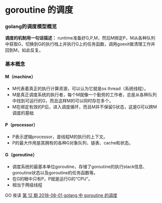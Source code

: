 # goroutine 的调度

### golang的调度模型概览
**调度的机制用一句话描述：**
runtime准备好G,P,M，然后M绑定P，M从各种队列中获取G，切换到G的执行栈上并执行G上的任务函数，调用goexit做清理工作并回到M，如此反复。

### 基本概念
#### M（machine）

* M代表着真正的执行计算资源，可以认为它就是os thread（系统线程）。
* M是真正调度系统的执行者，每个M就像一个勤劳的工作者，总是从各种队列中找到可运行的G，而且这样M的可以同时存在多个。
* M在绑定有效的P后，进入调度循环，而且M并不保留G状态，这是G可以跨M调度的基础

#### P（processor）

* P表示逻辑processor，是线程M的执行的上下文。
* P的最大作用是其拥有的各种G对象队列、链表、cache和状态。

#### G（goroutine）

* 调度系统的最基本单位goroutine，存储了goroutine的执行stack信息、goroutine状态以及goroutine的任务函数等。
* 在G的眼中只有P，P就是运行G的“CPU”。
* 相当于两级线程

GO 夜读 [第 12 期 2018-08-01 golang 中 goroutine 的调度](https://talkgo.org/t/topic/31)